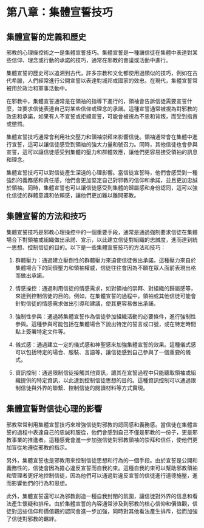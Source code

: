 # 第八章：集體宣誓技巧

## 集體宣誓的定義和歷史

邪教的心理操控術之一是集體宣誓技巧。集體宣誓是一種讓信徒在集體中表達對某些信仰、理念或行動的承諾的技巧，通常在邪教的會議或活動中進行。

集體宣誓的歷史可以追溯到古代，許多宗教和文化都使用過類似的技巧，例如在古代希臘，人們經常進行公開宣誓以表達對城邦或國家的效忠。在現代，集體宣誓常被用於政治和軍事活動中。

在邪教中，集體宣誓通常是在領袖的指導下進行的，領袖會告訴信徒需要宣誓什麼，並要求信徒表達自己對某些信仰或理念的承諾。這種宣誓通常被視為對邪教的效忠和承諾，如果有人不宣誓或拒絕宣誓，可能會被視為不忠和背叛，而受到指責或懲罰。

集體宣誓技巧通常會利用社交壓力和領袖崇拜來影響信徒。領袖通常會在集體中進行宣誓，這可以讓信徒感受到領袖的強大力量和號召力。同時，其他信徒也會參與宣誓，這可以讓信徒感受到集體的壓力和群體效應，讓他們更容易接受領袖的訊息和理念。

集體宣誓技巧可以對信徒產生深遠的心理影響。當信徒宣誓時，他們會感受到一種強烈的義務感和責任感，他們會更加堅定自己對邪教的信仰和承諾，並且更加忠誠於領袖。同時，集體宣誓也可以讓信徒感受到集體的歸屬感和身份認同，這可以強化信徒的群體意識和依賴感，讓他們更加難以離開邪教。

## 集體宣誓的方法和技巧

集體宣誓技巧是邪教心理操控中的一個重要手段，通常是通過強制要求信徒在集體場合下對領袖或組織做出承諾、宣示，以此建立信徒對組織的忠誠度，進而達到統一思想、控制信徒的目的。以下是一些集體宣誓技巧的方法和技巧：

1. 群體壓力：通過建立壓倒性的群體壓力來迫使信徒做出承諾。這種壓力來自於集體場合下的同儕壓力和領袖權威，信徒往往會因為不願在眾人面前表現出格而做出承諾。

2. 情感操控：通過利用信徒的情感需求，如對領袖的崇拜、對組織的歸屬感等，來達到控制信徒的目的。例如，在集體宣誓的過程中，領袖或其他信徒可能會針對信徒的情感需求做出引導和建議，使其更容易做出承諾。

3. 強制性參與：通過將集體宣誓作為信徒參加組織活動的必要條件，進行強制性參與。這種參與可能包括在集體場合下說出特定的誓言或口號，或在特定時間點上簽署特定文件等。

4. 儀式感：通過建立一定的儀式感和神聖感來加強集體宣誓的效果。這種儀式感可以包括特定的場合、服裝、言語等，讓信徒感到自己參與了一個重要的儀式。

5. 資訊控制：通過限制信徒接觸其他資訊，讓其在宣誓過程中只能聽取領袖或組織提供的特定資訊，以此達到控制信徒思想的目的。這種資訊控制可以通過限制信徒與外界的聯繫、控制信徒的閱讀材料等方式實現。

## 集體宣誓對信徒心理的影響

邪教常常利用集體宣誓技巧來增強信徒對邪教的認同感和義務感。當信徒在集體宣誓的過程中表達自己的忠誠和服從，他們會感到自己不僅是邪教的一份子，更是邪教事業的推進者。這種感覺會進一步加強信徒對邪教領袖的崇拜和信任，使他們更加盲從地遵從邪教的指示。

另外，集體宣誓也是邪教用來控制信徒思想和行為的一個手段。由於宣誓是公開和義務性的，信徒會因為擔心違反宣誓而自我約束。這種自我約束可以幫助邪教領袖和管理者更好地控制信徒，因為他們可以通過對違反宣誓的信徒進行道德施壓，進而影響他們的行為和思想。

此外，集體宣誓還可以為邪教創造一種自我封閉的氛圍，讓信徒對外界的信息和看法產生懷疑和排斥。由於集體宣誓的內容通常涉及到邪教的核心信仰和價值觀，信徒對這些信仰和價值觀的認同會進一步加強，同時對其他看法產生排斥，從而加強了信徒對邪教的羈絆。